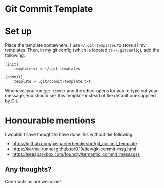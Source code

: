 # Git Commit Template

# Set up

Place the template somewhere, I use `~/.git-templates` to store all my templates. Then, in my git config (which is located at `~/.gitconfig`), add the following:

	[init]
		templatedir = ~/.git-templates

	[commit]
		template = .git/commit-template.txt

Whenever you run `git commit` and the editor opens for you to type out your message, you should see this template instead of the default one supplied by Git.

# Honourable mentions

I wouldn't have thought to have done this without the following:

- https://github.com/joelparkerhenderson/git_commit_template
- https://karma-runner.github.io/0.10/dev/git-commit-msg.html
- https://seesparkbox.com/foundry/semantic_commit_messages

## Any thoughts?

Contributions are welcome!